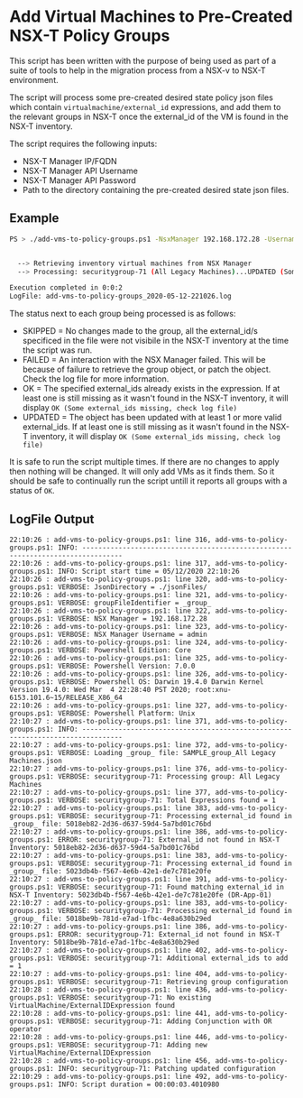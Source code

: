 # Add Virtual Machines to Pre-Created NSX-T Policy Groups

This script has been written with the purpose of being used as part of a suite of tools to help in the migration process from a NSX-v to NSX-T environment.

The script will process some pre-created desired state policy json files which contain `virtualmachine/external_id` expressions, and add them to the relevant groups in NSX-T once the external_id of the VM is found in the NSX-T inventory.

The script requires the following inputs:

- NSX-T Manager IP/FQDN
- NSX-T Manager API Username
- NSX-T Manager API Password
- Path to the directory containing the pre-created desired state json files.

## Example

``` bash
PS > ./add-vms-to-policy-groups.ps1 -NsxManager 192.168.172.28 -Username admin -password VMware1!VMware1! -JsonDirectory './jsonFiles/'


  --> Retrieving inventory virtual machines from NSX Manager
  --> Processing: securitygroup-71 (All Legacy Machines)...UPDATED (Some external_ids missing, check log file)

Execution completed in 0:0:2
LogFile: add-vms-to-policy-groups_2020-05-12-221026.log

```

The status next to each group being processed is as follows:

- SKIPPED = No changes made to the group, all the external_id/s specificed in the file were not visibile in the NSX-T inventory at the time the script was run.
- FAILED = An interaction with the NSX Manager failed. This will be because of failure to retrieve the group object, or patch the object. Check the log file for more information.
- OK = The specified external_ids already exists in the expression. If at least one is still missing as it wasn't found in the NSX-T inventory, it will display `OK (Some external_ids missing, check log file)`
- UPDATED = The object has been updated with at least 1 or more valid external_ids. If at least one is still missing as it wasn't found in the NSX-T inventory, it will display `OK (Some external_ids missing, check log file)`

It is safe to run the script multiple times.  If there are no changes to apply then nothing will be changed. It will only add VMs as it finds them. So it should be safe to continually run the script untill it reports all groups with a status of `OK`.

## LogFile Output

``` log
22:10:26 : add-vms-to-policy-groups.ps1: line 316, add-vms-to-policy-groups.ps1: INFO: --------------------------------------------------------------------------------
22:10:26 : add-vms-to-policy-groups.ps1: line 317, add-vms-to-policy-groups.ps1: INFO: Script start time = 05/12/2020 22:10:26
22:10:26 : add-vms-to-policy-groups.ps1: line 320, add-vms-to-policy-groups.ps1: VERBOSE: JsonDirectory = ./jsonFiles/
22:10:26 : add-vms-to-policy-groups.ps1: line 321, add-vms-to-policy-groups.ps1: VERBOSE: groupFileIdentifier = _group_
22:10:26 : add-vms-to-policy-groups.ps1: line 322, add-vms-to-policy-groups.ps1: VERBOSE: NSX Manager = 192.168.172.28
22:10:26 : add-vms-to-policy-groups.ps1: line 323, add-vms-to-policy-groups.ps1: VERBOSE: NSX Manager Username = admin
22:10:26 : add-vms-to-policy-groups.ps1: line 324, add-vms-to-policy-groups.ps1: VERBOSE: Powershell Edition: Core
22:10:26 : add-vms-to-policy-groups.ps1: line 325, add-vms-to-policy-groups.ps1: VERBOSE: Powershell Version: 7.0.0
22:10:26 : add-vms-to-policy-groups.ps1: line 326, add-vms-to-policy-groups.ps1: VERBOSE: Powershell OS: Darwin 19.4.0 Darwin Kernel Version 19.4.0: Wed Mar  4 22:28:40 PST 2020; root:xnu-6153.101.6~15/RELEASE_X86_64
22:10:26 : add-vms-to-policy-groups.ps1: line 327, add-vms-to-policy-groups.ps1: VERBOSE: Powershell Platform: Unix
22:10:27 : add-vms-to-policy-groups.ps1: line 371, add-vms-to-policy-groups.ps1: INFO: --------------------------------------------------------------------------------
22:10:27 : add-vms-to-policy-groups.ps1: line 372, add-vms-to-policy-groups.ps1: VERBOSE: Loading _group_ file: SAMPLE_group_All Legacy Machines.json
22:10:27 : add-vms-to-policy-groups.ps1: line 376, add-vms-to-policy-groups.ps1: VERBOSE: securitygroup-71: Processing group: All Legacy Machines
22:10:27 : add-vms-to-policy-groups.ps1: line 377, add-vms-to-policy-groups.ps1: VERBOSE: securitygroup-71: Total Expressions found = 1
22:10:27 : add-vms-to-policy-groups.ps1: line 383, add-vms-to-policy-groups.ps1: VERBOSE: securitygroup-71: Processing external_id found in _group_ file: 5018eb82-2d36-d637-59d4-5a7bd01c76bd
22:10:27 : add-vms-to-policy-groups.ps1: line 386, add-vms-to-policy-groups.ps1: ERROR: securitygroup-71: External_id not found in NSX-T Inventory: 5018eb82-2d36-d637-59d4-5a7bd01c76bd
22:10:27 : add-vms-to-policy-groups.ps1: line 383, add-vms-to-policy-groups.ps1: VERBOSE: securitygroup-71: Processing external_id found in _group_ file: 5023db4b-f567-4e6b-42e1-de7c781e20fe
22:10:27 : add-vms-to-policy-groups.ps1: line 391, add-vms-to-policy-groups.ps1: VERBOSE: securitygroup-71: Found matching external_id in NSX-T Inventory: 5023db4b-f567-4e6b-42e1-de7c781e20fe (DR-App-01)
22:10:27 : add-vms-to-policy-groups.ps1: line 383, add-vms-to-policy-groups.ps1: VERBOSE: securitygroup-71: Processing external_id found in _group_ file: 5018be9b-781d-e7ad-1fbc-4e8a630b29ed
22:10:27 : add-vms-to-policy-groups.ps1: line 386, add-vms-to-policy-groups.ps1: ERROR: securitygroup-71: External_id not found in NSX-T Inventory: 5018be9b-781d-e7ad-1fbc-4e8a630b29ed
22:10:27 : add-vms-to-policy-groups.ps1: line 402, add-vms-to-policy-groups.ps1: VERBOSE: securitygroup-71: Additional external_ids to add = 1
22:10:27 : add-vms-to-policy-groups.ps1: line 404, add-vms-to-policy-groups.ps1: VERBOSE: securitygroup-71: Retrieving group configuration
22:10:28 : add-vms-to-policy-groups.ps1: line 436, add-vms-to-policy-groups.ps1: VERBOSE: securitygroup-71: No existing VirtualMachine/ExternalIDExpression found
22:10:28 : add-vms-to-policy-groups.ps1: line 441, add-vms-to-policy-groups.ps1: VERBOSE: securitygroup-71: Adding Conjunction with OR operator
22:10:28 : add-vms-to-policy-groups.ps1: line 446, add-vms-to-policy-groups.ps1: VERBOSE: securitygroup-71: Adding new VirtualMachine/ExternalIDExpression
22:10:28 : add-vms-to-policy-groups.ps1: line 456, add-vms-to-policy-groups.ps1: INFO: securitygroup-71: Patching updated configuration
22:10:29 : add-vms-to-policy-groups.ps1: line 492, add-vms-to-policy-groups.ps1: INFO: Script duration = 00:00:03.4010980
```
